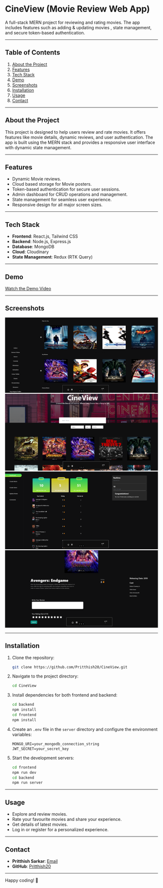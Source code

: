 
# **CineView (Movie Review Web App)**

A full-stack MERN project for reviewing and rating movies. The app includes features such as adding & updating movies , state management, and secure token-based authentication.

---

## **Table of Contents**

1. [About the Project](#about-the-project)
2. [Features](#features)
3. [Tech Stack](#tech-stack)
4. [Demo](#demo)
5. [Screenshots](#screenshots)
6. [Installation](#installation)
7. [Usage](#usage)
9. [Contact](#contact)

---

## **About the Project**

This project is designed to help users review and rate movies. It offers features like movie details, dynamic reviews, and user authentication. The app is built using the MERN stack and provides a responsive user interface with dynamic state management.

---

## **Features**

- Dynamic Movie reviews.
- Cloud based storage for Movie posters.
- Token-based authentication for secure user sessions.
- Admin dashboard for CRUD operations and management.
- State management for seamless user experience.
- Responsive design for all major screen sizes.

---

## **Tech Stack**

- **Frontend**: React.js, Tailwind CSS 
- **Backend**: Node.js, Express.js
- **Database**: MongoDB
- **Cloud**: Cloudinary
- **State Management**: Redux (RTK Query)

---

## **Demo**

[Watch the Demo Video](https://drive.google.com/file/d/1KSPD81RM9JxwJI3a8TpQ86dnv4Qp3uEf/view?usp=sharing)  
<!-- (*Replace `#` with the link to your demo video*) -->

---

## **Screenshots**

![Homepage Screenshot](/assets/cineview%201.png)  
![Product Details Page Screenshot](/assets/cineview%202.png)  
![Price Tracking Feature Screenshot](/assets/cineview%203.png)
![Price Tracking Feature Screenshot](/assets/cineview%204.png)  

<!-- (*Replace `#` with the URLs or paths to your screenshots in the repository*) -->

---

## **Installation**

1. Clone the repository:
   ```bash
   git clone https://github.com/Pritthish20/CineView.git
   ```
2. Navigate to the project directory:
   ```bash
   cd CineView
   ```
3. Install dependencies for both frontend and backend:
   ```bash
   cd backend
   npm install
   cd frontend
   npm install
   ```
4. Create an `.env` file in the `server` directory and configure the environment variables:
   ```plaintext
   MONGO_URI=your_mongodb_connection_string
   JWT_SECRET=your_secret_key
   ```
5. Start the development servers:
   ```bash
   cd frontend
   npm run dev
   cd backend
   npm run server
   ```

---

## **Usage**

- Explore and review movies.
- Rate your favourite movies and share your experience.
- Get details of latest movies.
- Log in or register for a personalized experience.

---

## **Contact**

- **Pritthish Sarkar**: [Email](mailto:pritthishsarkar_ep21b11_18@dtu.ac.in)
- **GitHub**: [Pritthish20](https://github.com/Pritthish20)

---

Happy coding! 🎉

